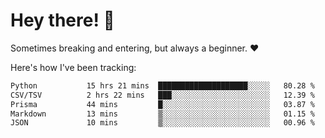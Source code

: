 # Hey there! 👋
Sometimes breaking and entering, but always a beginner. ❤️

Here's how I've been tracking:
<!--START_SECTION:waka-->

```txt
Python           15 hrs 21 mins  ████████████████████░░░░░   80.28 %
CSV/TSV          2 hrs 22 mins   ███░░░░░░░░░░░░░░░░░░░░░░   12.39 %
Prisma           44 mins         █░░░░░░░░░░░░░░░░░░░░░░░░   03.87 %
Markdown         13 mins         ▒░░░░░░░░░░░░░░░░░░░░░░░░   01.15 %
JSON             10 mins         ▒░░░░░░░░░░░░░░░░░░░░░░░░   00.96 %
```

<!--END_SECTION:waka-->
